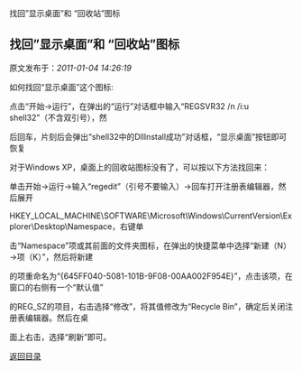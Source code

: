 找回”显示桌面”和 “回收站”图标
## 找回”显示桌面”和 “回收站”图标

 原文发布于：*2011-01-04 14:26:19*

如何找回“显示桌面”这个图标&#58;

点击“开始→运行”，在弹出的“运行”对话框中输入“REGSVR32 /n /i&#58;u
shell32”（不含双引号），然

后回车，片刻后会弹出“shell32中的DllInstall成功”对话框，“显示桌面”按钮即可恢复

对于Windows XP，桌面上的回收站图标没有了，可以按以下方法找回来：

单击开始→运行→输入“regedit”（引号不要输入）→回车打开注册表编辑器，然后展开

HKEY_LOCAL_MACHINE\SOFTWARE\Microsoft\Windows\CurrentVersion\Explorer\Desktop\Namespace，右键单

击“Namespace”项或其前面的文件夹图标，在弹出的快捷菜单中选择“新建（N）→项（K）”，然后将新建

的项重命名为“&#123;645FF040-5081-101B-9F08-00AA002F954E&#125;”，点击该项，在窗口的右侧有一个“默认值”

的REG_SZ的项目，右击选择“修改”，将其值修改为“Recycle Bin”，确定后关闭注册表编辑器。然后在桌

面上右击，选择“刷新”即可。

[返回目录](index.html)
